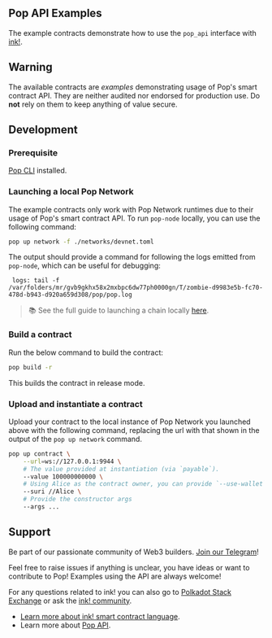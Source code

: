 ## Pop API Examples

The example contracts demonstrate how to use the `pop_api` interface with [ink!](https://use.ink).

## Warning

The available contracts are *examples* demonstrating usage of Pop's smart contract API. They are neither audited nor
endorsed for production use. Do **not** rely on them to keep anything of value secure.

## Development

### Prerequisite

[Pop CLI](https://github.com/r0gue-io/pop-cli) installed.

### Launching a local Pop Network

The example contracts only work with Pop Network runtimes due to their usage of Pop's smart contract API. To run
`pop-node` locally, you can use the following command:

```bash
pop up network -f ./networks/devnet.toml
```

The output should provide a command for following the logs emitted from `pop-node`, which can be useful for debugging:

```
 logs: tail -f /var/folders/mr/gvb9gkhx58x2mxbpc6dw77ph0000gn/T/zombie-d9983e5b-fc70-478d-b943-d920a659d308/pop/pop.log
```

> 📚 See the full guide to launching a chain
> locally [here](https://learn.onpop.io/appchains/guides/launch-a-chain/running-your-parachain).

### Build a contract

Run the below command to build the contract:

```bash
pop build -r
```

This builds the contract in release mode.

### Upload and instantiate a contract

Upload your contract to the local instance of Pop Network you launched above with the following command, replacing the
url with that shown in the output of the `pop up network` command.

```bash
pop up contract \
    --url=ws://127.0.0.1:9944 \
    # The value provided at instantiation (via `payable`).
    --value 100000000000 \
    # Using Alice as the contract owner, you can provide `--use-wallet` to sign with your own wallet.
    --suri //Alice \
    # Provide the constructor args
    --args ...
```

## Support

Be part of our passionate community of Web3 builders. [Join our Telegram](https://t.me/onpopio)!

Feel free to raise issues if anything is unclear, you have ideas or want to contribute to Pop! Examples using the
API are always welcome!

For any questions related to ink! you can also go to [Polkadot Stack Exchange](https://polkadot.stackexchange.com/) or
ask the [ink! community](https://t.me/inkathon/1).

- [Learn more about ink! smart contract language](https://use.ink).
- Learn more about [Pop API](https://github.com/r0gue-io/pop-node/tree/main/pop-api/).
